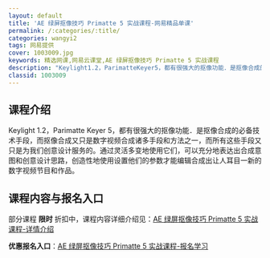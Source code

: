```yaml
---
layout: default
title: 'AE 绿屏抠像技巧 Primatte 5 实战课程-网易精品单课'
permalink: /:categories/:title/
categories: wangyi2
tags: 网易提供
cover: 1003009.jpg
keywords: 精选网课,网易云课堂,AE 绿屏抠像技巧 Primatte 5 实战课程
description: "Keylight1.2，ParimatteKeyer5，都有很强大的抠像功能．是抠像合成的必备技术手段，而抠像合成又只是数字视频合成诸多手段和方法之一，而所有这些手段又只是为我们创意设计服务"
classid: 1003009
---
```


## 课程介绍

Keylight 1.2，Parimatte Keyer 5，都有很强大的抠像功能．是抠像合成的必备技术手段，而抠像合成又只是数字视频合成诸多手段和方法之一，而所有这些手段又只是为我们创意设计服务的。通过灵活多变地使用它们，可以充分地表达出合成意图和创意设计思路，创造性地使用设置他们的参数才能编辑合成出让人耳目一新的数字视频节目和作品。

## 课程内容与报名入口

部分课程 **限时** 折扣中，课程内容详细介绍见：[AE 绿屏抠像技巧 Primatte 5 实战课程-详情介绍](https://study.163.com/course/introduction/1003009.htm?share=1&shareId=1025206652&utm_campaign=share&utm_medium=iphoneShare&utm_source=&utm_u=1025206652)

**优惠报名入口**：[AE 绿屏抠像技巧 Primatte 5 实战课程-报名学习](https://study.163.com/course/introduction/1003009.htm?share=1&shareId=1025206652&utm_campaign=share&utm_medium=iphoneShare&utm_source=&utm_u=1025206652)

